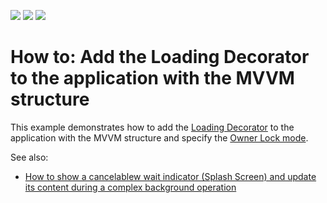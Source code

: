 <!-- default badges list -->
![](https://img.shields.io/endpoint?url=https://codecentral.devexpress.com/api/v1/VersionRange/139852753/21.1.5%2B)
[![](https://img.shields.io/badge/Open_in_DevExpress_Support_Center-FF7200?style=flat-square&logo=DevExpress&logoColor=white)](https://supportcenter.devexpress.com/ticket/details/T830561)
[![](https://img.shields.io/badge/📖_How_to_use_DevExpress_Examples-e9f6fc?style=flat-square)](https://docs.devexpress.com/GeneralInformation/403183)
<!-- default badges end -->
# How to: Add the Loading Decorator to the application with the MVVM structure

This example demonstrates how to add the [Loading Decorator](https://documentation.devexpress.com/WPF/DevExpress.Xpf.Core.LoadingDecorator.class) to the application with the MVVM structure and specify the [Owner Lock mode](https://documentation.devexpress.com/WPF/DevExpress.Xpf.Core.LoadingDecorator.OwnerLock.property).

See also:
* [How to show a cancelablew wait indicator (Splash Screen) and update its content during a complex background operation](https://github.com/DevExpress-Examples/How-to-show-a-cancelable-Splash-Screen-and-update-its-content-during-a-complex-background-operation)
